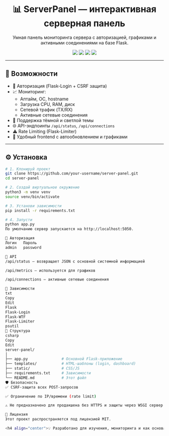<h1 align="center">📊 ServerPanel — интерактивная серверная панель</h1>

<p align="center">
  Умная панель мониторинга сервера с авторизацией, графиками и активными соединениями на базе Flask.
</p>

<p align="center">
  <img src="https://img.shields.io/badge/Python-3.10%2B-blue?style=flat&logo=python" />
  <img src="https://img.shields.io/badge/Flask-%20microframework-green?style=flat&logo=flask" />
  <img src="https://img.shields.io/badge/OS-Mac%20%7C%20Linux-lightgrey?style=flat" />
  <img src="https://img.shields.io/badge/license-MIT-blue" />
</p>

---

## 🚀 Возможности

- 🔐 Авторизация (Flask-Login + CSRF защита)
- 📈 Мониторинг:
  - Аптайм, ОС, hostname
  - Загрузка CPU, RAM, диск
  - Сетевой трафик (TX/RX)
  - Активные сетевые соединения
- 🌙 Поддержка тёмной и светлой темы
- 🌐 API-эндпоинты `/api/status`, `/api/connections`
- ⚠️ Rate Limiting (Flask-Limiter)
- 🧩 Удобный frontend с автообновлением и графиками

---

## ⚙️ Установка

```bash
# 1. Клонируй проект
git clone https://github.com/your-username/server-panel.git
cd server-panel

# 2. Создай виртуальное окружение
python3 -m venv venv
source venv/bin/activate

# 3. Установи зависимости
pip install -r requirements.txt

# 4. Запусти
python app.py
По умолчанию сервер запускается на http://localhost:5050.

🔐 Авторизация
Логин	Пароль
admin	password

📡 API
/api/status — возвращает JSON с основной системной информацией

/api/metrics — используется для графиков

/api/connections — активные сетевые соединения

🧰 Зависимости
txt
Copy
Edit
Flask
Flask-Login
Flask-WTF
Flask-Limiter
psutil
📁 Структура
csharp
Copy
Edit
server-panel/
│
├── app.py               # Основной Flask-приложение
├── templates/           # HTML-шаблоны (login, dashboard)
├── static/              # CSS/JS
├── requirements.txt     # Зависимости
└── README.md            # Этот файл
🛡 Безопасность
✅ CSRF-защита всех POST-запросов

✅ Ограничение по IP/времени (rate limit)

⚠️ Не предназначено для продакшена без HTTPS и защиты через WSGI сервер (например, Gunicorn + Nginx)

📄 Лицензия
Этот проект распространяется под лицензией MIT.

<h4 align="center">💡 Разработано для изучения, мониторинга и как основа для админки</h4> ```
